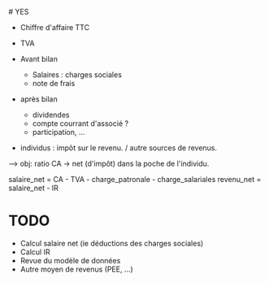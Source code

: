 # YES

* Chiffre d'affaire TTC

* TVA

* Avant bilan
    * Salaires : charges sociales
    * note de frais

* après bilan
    * dividendes
    * compte courrant d'associé ?
    * participation, ...

* individus : impôt sur le revenu. / autre sources de revenus.

--> obj: ratio CA -> net (d'impôt) dans la poche de l'individu.


salaire_net = CA - TVA - charge_patronale - charge_salariales
revenu_net = salaire_net - IR


# TODO

* Calcul salaire net (ie déductions des charges sociales)
* Calcul IR
* Revue du modèle de données
* Autre moyen de revenus (PEE, ...)
